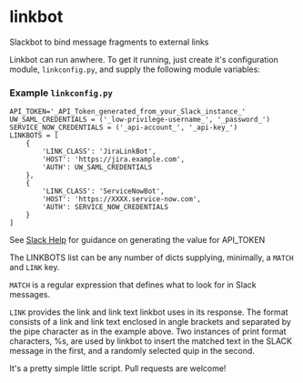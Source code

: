 # linkbot
Slackbot to bind message fragments to external links

Linkbot can run anwhere. To get it running, just create it's configuration module, `linkconfig.py`, and supply
the following module variables:

### Example `linkconfig.py`

    API_TOKEN='_API_Token_generated_from_your_Slack_instance_'
    UW_SAML_CREDENTIALS = ('_low-privilege-username_', '_password_')
    SERVICE_NOW_CREDENTIALS = ('_api-account_', '_api-key_')
    LINKBOTS = [
        {
            'LINK_CLASS': 'JiraLinkBot',
            'HOST': 'https://jira.example.com',
            'AUTH': UW_SAML_CREDENTIALS
        },
        {
            'LINK_CLASS': 'ServiceNowBot',
            'HOST': 'https://XXXX.service-now.com',
            'AUTH': SERVICE_NOW_CREDENTIALS
        }
    ]

See [Slack Help](https://get.slack.help/hc/en-us/articles/215770388-Create-and-regenerate-API-tokens) for guidance on generating the value for API_TOKEN

The LINKBOTS list can be any number of dicts supplying, minimally, a `MATCH` and `LINK` key.

`MATCH` is a regular expression that defines what to look for in Slack messages.

`LINK` provides the link and link text linkbot uses in its response.  The format
consists of a link and link text enclosed in angle brackets and separated by the pipe character as in the example above.  Two 
instances of print format characters, %s, are used by linkbot to insert the matched text in the SLACK message in the first, and 
a randomly selected quip in the second.

It's a pretty simple little script.  Pull requests are welcome!


